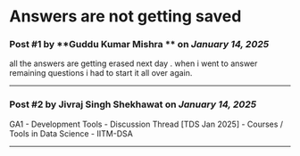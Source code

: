 # Answers are not getting saved

### Post #1 by **Guddu Kumar Mishra ** on *January 14, 2025*
all the answers are getting erased next day . when i went to answer remaining questions i had to start it all over again.

---

### Post #2 by **Jivraj Singh Shekhawat** on *January 14, 2025*
GA1 - Development Tools - Discussion Thread [TDS Jan 2025] - Courses / Tools in Data Science - IITM-DSA

---
